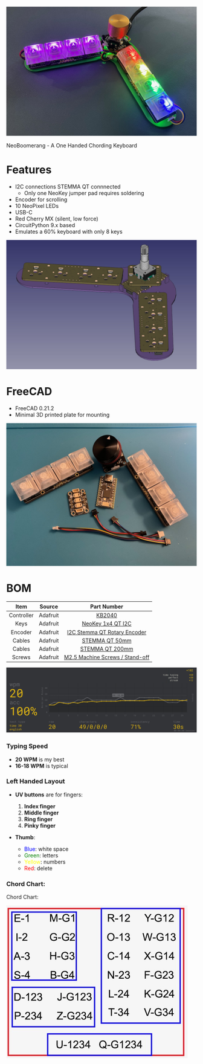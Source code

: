 ![Screenshot](pics/NeoBoomerang-1.jpeg)

NeoBoomerang - A One Handed Chording Keyboard

Features
===
* I2C connections STEMMA QT connnected
  * Only one NeoKey jumper pad requires soldering
* Encoder for scrolling 
* 10 NeoPixel LEDs
* USB-C
* Red Cherry MX (silent, low force)
* CircuitPython 9.x based
* Emulates a 60% keyboard with only 8 keys

![Screenshot](pics/NeoBoomerang-2.jpeg)

FreeCAD
===
* FreeCAD 0.21.2
* Minimal 3D printed plate for mounting

![Screenshot](pics/NeoBoomerang-3.jpeg)

BOM
===
| Item       | Source     | Part Number        |
|:----------:|:----------:|:------------------:|
| Controller | Adafruit   | [KB2040](https://www.adafruit.com/product/5302) |
| Keys       | Adafruit   | [NeoKey 1x4 QT I2C](https://www.adafruit.com/product/4980) |
| Encoder    | Adafruit   | [I2C Stemma QT Rotary Encoder](https://www.adafruit.com/product/5880) |
| Cables     | Adafruit   | [STEMMA QT 50mm](https://www.adafruit.com/product/4399) |
| Cables     | Adafruit   | [STEMMA QT 200mm](https://www.adafruit.com/product/4401) |
| Screws     | Adafruit   | [M2.5 Machine Screws / Stand-off](https://www.adafruit.com/product/3299) |

![Screenshot](pics/NeoBoomerang-4.jpeg)

### Typing Speed
- **20 WPM** is my best  
- **16-18 WPM** is typical

### Left Handed Layout
- **UV buttons** are for fingers:
  <ol style="list-style-type: decimal;">
    <li><strong>Index finger</strong></li>
    <li><strong>Middle finger</strong></li>
    <li><strong>Ring finger</strong></li>
    <li><strong>Pinky finger</strong></li>
  </ol>


- **Thumb**:
  - <span style="color:blue;">Blue</span>: white space  
  - <span style="color:green;">Green</span>: letters  
  - <span style="color:yellow;">Yellow</span>: numbers  
  - <span style="color:red;">Red</span>: delete

### Chord Chart:
Chord Chart:

![Screenshot](pics/NeoBoomerang-5.jpeg)
